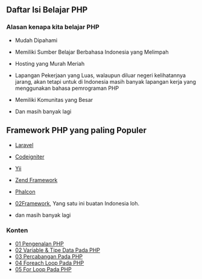 ## Daftar Isi Belajar PHP

### Alasan kenapa kita belajar PHP
- Mudah Dipahami

- Memiliki Sumber Belajar Berbahasa Indonesia yang Melimpah

- Hosting yang Murah Meriah

- Lapangan Pekerjaan yang Luas, walaupun diluar negeri kelihatannya jarang, akan tetapi untuk di Indonesia masih banyak lapangan kerja yang menggunakan bahasa pemrograman PHP

- Memiliki Komunitas yang Besar

- Dan masih banyak lagi


## Framework PHP yang paling Populer

- [Laravel](https://laravel.com/)
- [Codeigniter](https://codeigniter.com/)
- [Yii](https://www.yiiframework.com)
- [Zend Framework](https://framework.zend.com/)
- [Phalcon](https://phalcon.io/)
- [02Framework](https://o2system.id/), Yang satu ini buatan Indonesia loh.

- dan masih banyak lagi

### Konten

- [01 Pengenalan PHP](./[01]-pengenalan-php.md)
- [02 Variable & Tipe Data Pada PHP](./[02]-variable-php.md)
- [03 Percabangan Pada PHP](./php/[03]-conditional-php.md)
- [04 Foreach Loop Pada PHP](./php/[04]-foreach-loop-php.md)
- [05 For Loop Pada PHP](./php/[05]-for-loop-php.md)
